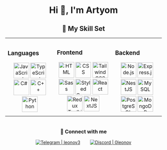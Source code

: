 <h1 style="text-align: center;">Hi 👋, I'm Artyom</h1>

<h2 style="text-align: center;">💪 My Skill Set</h2>

<table>
  <td>
    <h3>Languages</h3>
    <div style="text-align: center;">
      <img src="https://profilinator.rishav.dev/skills-assets/javascript-original.svg" alt="JavaScript" height="50" />  
      <img src="https://profilinator.rishav.dev/skills-assets/typescript-original.svg" alt="TypeScript" height="50" />
      <img src="https://upload.wikimedia.org/wikipedia/commons/thumb/b/bd/Logo_C_sharp.svg/1200px-Logo_C_sharp.svg.png" alt="C#" height="50" />
      <img src="https://upload.wikimedia.org/wikipedia/commons/thumb/1/18/ISO_C%2B%2B_Logo.svg/800px-ISO_C%2B%2B_Logo.svg.png" alt="C++" height="50" />
      <img src="https://upload.wikimedia.org/wikipedia/commons/thumb/c/c3/Python-logo-notext.svg/800px-Python-logo-notext.svg.png" alt="Python" height="50" />
    </div>
  </td>

  <td>
    <h3>Frontend</h3>
    <div style="text-align: center;"> 
      <img src="https://profilinator.rishav.dev/skills-assets/html5-original-wordmark.svg" alt="HTML" height="50" />
      <img src="https://profilinator.rishav.dev/skills-assets/css3-original-wordmark.svg" alt="CSS" height="50" />
      <img src="https://profilinator.rishav.dev/skills-assets/tailwindcss.svg" alt="Tailwind CSS" height="50" />
      <img src="https://profilinator.rishav.dev/skills-assets/sass-original.svg" alt="Sass" height="50" />
      <img src="https://profilinator.rishav.dev/skills-assets/styled-components.png" alt="Styled Components" height="50" />
      <img src="https://profilinator.rishav.dev/skills-assets/react-original-wordmark.svg" alt="React" height="50" />
      <img src="https://profilinator.rishav.dev/skills-assets/redux-original.svg" alt="Redux Toolkit" height="50" />
      <img src="https://profilinator.rishav.dev/skills-assets/nextjs.png" alt="NextJS" height="50" />
    </div>
  </td>

  <td style="padding: 10px;">
    <h3>Backend</h3>
    <div style="text-align: center;">
      <img src="https://profilinator.rishav.dev/skills-assets/nodejs-original-wordmark.svg" alt="Node.js" height="50" />
      <img src="https://profilinator.rishav.dev/skills-assets/express-original-wordmark.svg" alt="Express.js" height="50" />  
      <img src="https://docs.nestjs.com/assets/logo-small.svg" alt="NestJS" height="50" />
      <img src="https://upload.wikimedia.org/wikipedia/ru/d/d3/Mysql.png" alt="MySQL" height="50" />
      <img src="https://upload.wikimedia.org/wikipedia/commons/2/29/Postgresql_elephant.svg" alt="PostgreSQL" height="50" />
      <img src="https://profilinator.rishav.dev/skills-assets/mongodb-original-wordmark.svg" alt="MongoDB" height="50" /> 
    </div>
  </td>
</table>

<p style="text-align: center;">
  <img style="text-align: center;" src="https://github-readme-stats.vercel.app/api?username=0leonov&show_icons=true&locale=en" alt="" />
</p>

<h3 style="text-align: center;">💪 Connect with me</h3>
  <div style="display: flex; justify-content: center; gap: 2rem;">

  <a href="https://t.me/leonov3">
    <img src="https://img.shields.io/static/v1?label=Telegram&message=leonov3&color=87CEFA" alt="Telegram | leonov3"/>
  </a>

  <a href="https://discordapp.com/users/679382952945385473">
    <img src="https://img.shields.io/badge/Discord-0leonov-blue" alt="Discord | 0leonov"/>
  </a>
</div>

